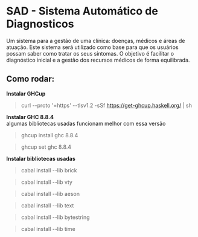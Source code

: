 # SAD - Sistema Automático de Diagnosticos
Um sistema para a gestão de uma clínica: doenças, médicos e áreas de atuação. Este sistema será utilizado como base para que os usuários possam saber como tratar os seus sintomas. O objetivo é facilitar o diagnóstico inicial e a gestão dos recursos médicos de forma equilibrada. 

## Como rodar:

**Instalar GHCup**
> curl --proto '=https' --tlsv1.2 -sSf https://get-ghcup.haskell.org/ | sh

**Instalar GHC 8.8.4**<br>algumas bibliotecas usadas funcionam melhor com essa versão
> ghcup install ghc 8.8.4

> ghcup set ghc 8.8.4

**Instalar bibliotecas usadas**
> cabal install --lib brick

> cabal install --lib vty

> cabal install --lib aeson  

> cabal install --lib text

> cabal install --lib bytestring

> cabal install --lib time